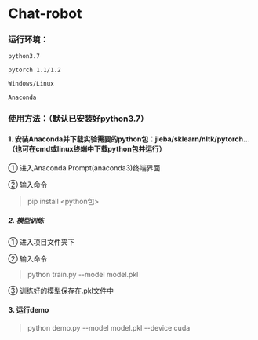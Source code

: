 # Chat-robot
### 运行环境：

    python3.7

    pytorch 1.1/1.2

    Windows/Linux

    Anaconda

### 使用方法：（默认已安装好python3.7）
#### 1. 安装Anaconda并下载实验需要的python包：jieba/sklearn/nltk/pytorch...（也可在cmd或linux终端中下载python包并运行）
① 进入Anaconda Prompt(anaconda3)终端界面

② 输入命令

 > pip install <python包>

##### 2. 模型训练
① 进入项目文件夹下

② 输入命令

 > python train.py --model model.pkl

③ 训练好的模型保存在.pkl文件中

#### 3. 运行demo
 > python demo.py --model model.pkl --device cuda

